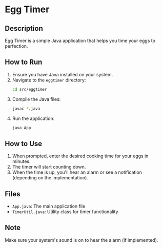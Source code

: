 # Egg Timer

## Description
Egg Timer is a simple Java application that helps you time your eggs to perfection.

## How to Run
1. Ensure you have Java installed on your system.
2. Navigate to the `eggtimer` directory:
   ```bash
   cd src/eggtimer
   ```
3. Compile the Java files:
   ```bash
   javac *.java
   ```
4. Run the application:
   ```bash
   java App
   ```

## How to Use
1. When prompted, enter the desired cooking time for your eggs in minutes.
2. The timer will start counting down.
3. When the time is up, you'll hear an alarm or see a notification (depending on the implementation).

## Files
- `App.java`: The main application file
- `TimerUtil.java`: Utility class for timer functionality

## Note
Make sure your system's sound is on to hear the alarm (if implemented).